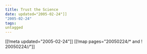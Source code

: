 ```yaml
---
title: Trust the Science
date: updated="2005-02-24"]]
"2005-02-24"
tags:
untagged
---
```

[[!meta updated="2005-02-24"]]
[[!map pages="20050224/* and ! 20050224/*/*"]]
